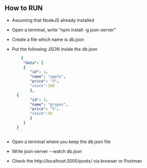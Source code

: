 ## How to RUN

  - Assuming that NodeJS already installed
  - Open a terminal, write "npm install -g json-server" 
  - Create a file which name is db.json
  - Put the following JSON inside the db.json 
  
      ```yaml
          {
           "data": [
           {
              "id": 1,
              "name": "apple",
              "price": "3",
              "stock":100
              },
        {
              "id": 2,
              "name": "grapes",
              "price": "5",
              "stock":50
              }
           ]
        }
        ```
  - Open a terminal where you keep the db.json file
  - Write json-server --watch db.json
  - Check the http://localhost:3000/posts/ via browser or Postman
